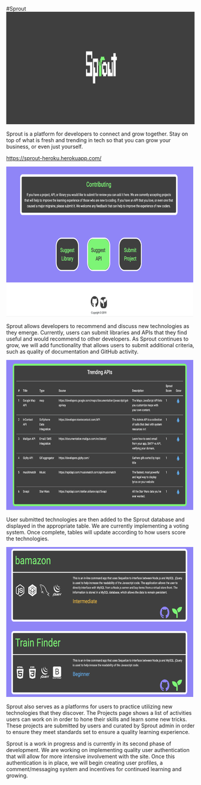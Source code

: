 #Sprout
<img src="/images/SproutTitle1.png" width=800px; height=300px;>

Sprout is a platform for developers to connect and grow together. Stay on top of what is fresh and trending in tech so that you can grow your business, or even just yourself.

https://sprout-heroku.herokuapp.com/

<img src="/images/SproutContribute.png" width=500px; height=400px;>

Sprout allows developers to recommend and discuss new technologies as they emerge. Currently, users can submit libraries and APIs that they find useful and would recommend to other developers. As Sprout continues to grow, we will add functionality that allows users to submit additional criteria, such as quality of documentation and GitHub activity. 

<img src="/images/SproutTable.png" width=500px; height=400px;>

User submitted technologies are then added to the Sprout database and displayed in the appropriate table. We are currently implementing a voting system. Once complete, tables will update according to how users score the technologies.

<img src="/images/SproutProjects.png" width=500px; height=400px;> 

Sprout also serves as a platforms for users to practice utilizing new technologies that they discover. The Projects page shows a list of activities users can work on in order to hone their skills and learn some new tricks. These projects are submitted by users and curated by Sprout admin in order to ensure they meet standards set to ensure a quality learning experience.

Sprout is a work in progress and is currently in its second phase of development. We are working on implementing quality user authentication that will allow for more intensive involvement with the site. Once this authentication is in place, we will begin creating user profiles, a comment/messaging system and incentives for continued learning and growing. 


